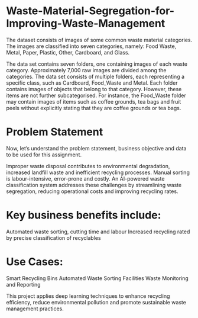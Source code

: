 # Waste-Material-Segregation-for-Improving-Waste-Management
The dataset consists of images of some common waste material categories. The images are classified into seven categories, namely: Food Waste, Metal, Paper, Plastic, Other, Cardboard, and Glass. 

The data set contains seven folders, one containing images of each waste category.
Approximately 7,000 raw images are divided among the categories.
The data set consists of multiple folders, each representing a specific class, such as Cardboard, Food_Waste and Metal.
Each folder contains images of objects that belong to that category. However, these items are not further subcategorised.
For instance, the Food_Waste folder may contain images of items such as coffee grounds, tea bags and fruit peels without explicitly stating that they are coffee grounds or tea bags.
 
# Problem Statement
Now, let’s understand the problem statement, business objective and data to be used for this assignment.

Improper waste disposal contributes to environmental degradation, increased landfill waste and inefficient recycling processes. Manual sorting is labour-intensive, error-prone and costly. An AI-powered waste classification system addresses these challenges by streamlining waste segregation, reducing operational costs and improving recycling rates.
 

# Key business benefits include:
Automated waste sorting, cutting time and labour
Increased recycling rated by precise classification of recyclables

# Use Cases:
Smart Recycling Bins
Automated Waste Sorting Facilities
Waste Monitoring and Reporting

This project applies deep learning techniques to enhance recycling efficiency, reduce environmental pollution and promote sustainable waste management practices.
